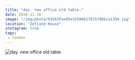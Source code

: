 ```yaml
---
title: "day. new office old table."
date: 2016-11-16
image: "/img/photo/93583fee95e32506617615788bca1394.jpg"
location: "Zetland House"
instagram: true
tags:
 - london
---
```


![day. new office old table.](/img/photo/93583fee95e32506617615788bca1394.jpg)
